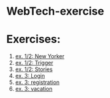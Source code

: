 # WebTech-exercise
<html>
<h1>Exercises:</h1>
    <ol>
    <li><a href="exercises/NewYorker.html">ex. 1/2: New Yorker</a></li>
    <li><a href="exercises/Trigger.html">ex. 1/2: Trigger</a></li>
    <li><a href="exercises/Stories.html">ex. 1/2: Stories</a></li>
    <li><a href="exercises/Login.html">ex. 3: Login</a></li>
    <li><a href="exercises/registration.html">ex. 3: registration</a></li>
    <li><a href="exercises/vacation.html">ex. 3: vacation</a></li>
    <ol>
</html>
